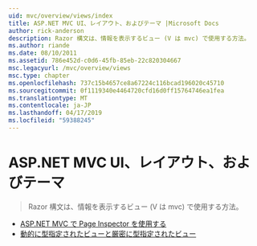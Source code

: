 ```yaml
---
uid: mvc/overview/views/index
title: ASP.NET MVC UI、レイアウト、およびテーマ |Microsoft Docs
author: rick-anderson
description: Razor 構文は、情報を表示するビュー (V は mvc) で使用する方法。
ms.author: riande
ms.date: 08/10/2011
ms.assetid: 786e452d-c0d6-45fb-85eb-22c820304667
msc.legacyurl: /mvc/overview/views
msc.type: chapter
ms.openlocfilehash: 737c15b4657ce8a67224c116bcad196020c45710
ms.sourcegitcommit: 0f1119340e4464720cfd16d0ff15764746ea1fea
ms.translationtype: MT
ms.contentlocale: ja-JP
ms.lasthandoff: 04/17/2019
ms.locfileid: "59388245"
---
```

# <a name="aspnet-mvc-ui-layouts-and-themes"></a>ASP.NET MVC UI、レイアウト、およびテーマ

> Razor 構文は、情報を表示するビュー (V は mvc) で使用する方法。


- [ASP.NET MVC で Page Inspector を使用する](using-page-inspector-in-aspnet-mvc.md)
- [動的に型指定されたビューと厳密に型指定されたビュー](dynamic-v-strongly-typed-views.md)
